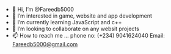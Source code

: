- 👋 Hi, I’m @Fareedb5000
- 👀 I’m interested in game, website and app development
- 🌱 I’m currently learning JavaScript and c++
- 💞️ I’m looking to collaborate on any websit projects
- 📫 How to reach me ... phone no: (+234) 9041624040 Email: Fareedb5000@gmail.com

<!---
Fareedb5000/Fareedb5000 is a ✨ special ✨ repository because its `README.md` (this file) appears on your GitHub profile.
You can click the Preview link to take a look at your changes.
--->
